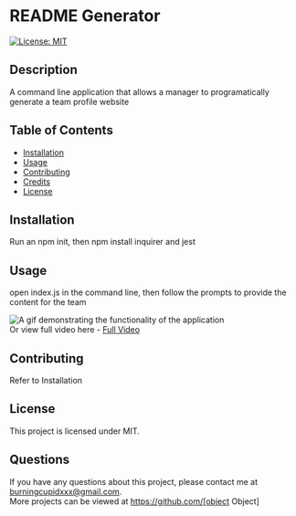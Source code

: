 # README Generator

[![License: MIT](https://img.shields.io/badge/License-MIT-yellow.svg)](https://opensource.org/licenses/MIT)

## Description 
A command line application that allows a manager to programatically  generate a  team profile website


## Table of Contents


* [Installation](#installation)
* [Usage](#usage)
* [Contributing](#contributing)
* [Credits](#credits)
* [License](#license)


## Installation

Run an npm  init, then npm install inquirer and jest


## Usage 

open index.js in the command line, then follow the prompts to provide the content for the team




![A gif demonstrating the functionality of the application](/assets/team-profile-generator.gif)
<br>
 Or view full video here - [Full Video](https://watch.screencastify.com/v/jvz9sigVTgnRUuduN6PT)


## Contributing
Refer to Installation


## License

This project is licensed under MIT.


## Questions

If you have any questions about this project, please contact me at burningcupidxxx@gmail.com. 
<br>
More projects can be viewed at https://github.com/[object Object]